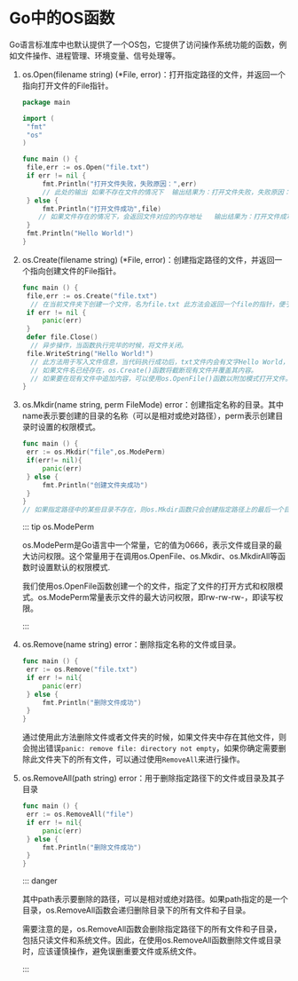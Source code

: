 # Go中的OS函数

Go语言标准库中也默认提供了一个OS包，它提供了访问操作系统功能的函数，例如文件操作、进程管理、环境变量、信号处理等。

1. os.Open(filename string) (*File, error)：打开指定路径的文件，并返回一个指向打开文件的File指针。

   ```go
   package main
   
   import (
   	"fmt"
   	"os"
   )
   
   func main () {
   	file,err := os.Open("file.txt")
   	if err != nil {
   		fmt.Println("打开文件失败，失败原因：",err)
      	// 此处的输出 如果不存在文件的情况下  输出结果为：打开文件失败，失败原因： open file.txt: no such file or directory
   	} else {
   		fmt.Println("打开文件成功",file)
       // 如果文件存在的情况下，会返回文件对应的内存地址   输出结果为：打开文件成功 &{0x1400011c120}
   	}
   	fmt.Println("Hello World!")
   }
   ```

2. os.Create(filename string) (*File, error)：创建指定路径的文件，并返回一个指向创建文件的File指针。
   ```go
   func main () {
   	file,err := os.Create("file.txt")
     //	在当前文件夹下创建一个文件，名为file.txt 此方法会返回一个file的指针，便于后续对于这个文件进行操作
   	if err != nil {
   		panic(err)
   	}
   	defer file.Close()
     // 异步操作，当函数执行完毕的时候，将文件关闭。
   	file.WriteString("Hello World!")
     // 此方法用于写入文件信息，当代码执行成功后，txt文件内会有文字Hello World，
     // 如果文件名已经存在，os.Create()函数将截断现有文件并覆盖其内容。
     // 如果要在现有文件中追加内容，可以使用os.OpenFile()函数以附加模式打开文件。
   }
   ```

3. os.Mkdir(name string, perm FileMode) error：创建指定名称的目录。其中name表示要创建的目录的名称（可以是相对或绝对路径），perm表示创建目录时设置的权限模式。

   ```go
   func main () {
   	err := os.Mkdir("file",os.ModePerm)
   	if(err!= nil){
   		panic(err)
   	} else {
   		fmt.Println("创建文件夹成功")
   	}
   }
   // 如果指定路径中的某些目录不存在，则os.Mkdir函数只会创建指定路径上的最后一个目录，而不会递归创建整个路径中的所有目录。如果需要递归创建所有目录，可以使用os.MkdirAll函数。
   ```

   ::: tip os.ModePerm

   os.ModePerm是Go语言中一个常量，它的值为0666，表示文件或目录的最大访问权限。这个常量用于在调用os.OpenFile、os.Mkdir、os.MkdirAll等函数时设置默认的权限模式.

   我们使用os.OpenFile函数创建一个的文件，指定了文件的打开方式和权限模式。os.ModePerm常量表示文件的最大访问权限，即rw-rw-rw-，即读写权限。

   :::

4. os.Remove(name string) error：删除指定名称的文件或目录。

   ```go
   func main () {
   	err := os.Remove("file.txt")
   	if err != nil{
   		panic(err)
   	} else {
   		fmt.Println("删除文件成功")
   	}
   }
   ```

   通过使用此方法删除文件或者文件夹的时候，如果文件夹中存在其他文件，则会抛出错误`panic: remove file: directory not empty`，如果你确定需要删除此文件夹下的所有文件，可以通过使用`RemoveAll`来进行操作。

5. os.RemoveAll(path string) error：用于删除指定路径下的文件或目录及其子目录

   ```go
   func main () {
   	err := os.RemoveAll("file")
   	if err != nil{
   		panic(err)
   	} else {
   		fmt.Println("删除文件成功")
   	}
   }
   ```

   ::: danger

   其中path表示要删除的路径，可以是相对或绝对路径。如果path指定的是一个目录，os.RemoveAll函数会递归删除目录下的所有文件和子目录。

   需要注意的是，os.RemoveAll函数会删除指定路径下的所有文件和子目录，包括只读文件和系统文件。因此，在使用os.RemoveAll函数删除文件或目录时，应该谨慎操作，避免误删重要文件或系统文件。

   :::
